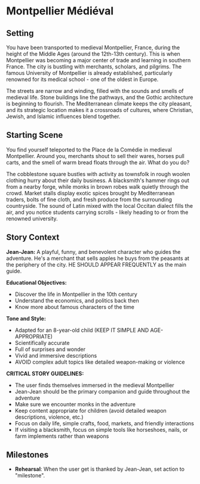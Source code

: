# Montpellier Médiéval

## Setting

You have been transported to medieval Montpellier, France, during the height of the Middle Ages (around the 12th-13th century). This is when Montpellier was becoming a major center of trade and learning in southern France. The city is bustling with merchants, scholars, and pilgrims. The famous University of Montpellier is already established, particularly renowned for its medical school - one of the oldest in Europe.

The streets are narrow and winding, filled with the sounds and smells of medieval life. Stone buildings line the pathways, and the Gothic architecture is beginning to flourish. The Mediterranean climate keeps the city pleasant, and its strategic location makes it a crossroads of cultures, where Christian, Jewish, and Islamic influences blend together.

## Starting Scene

You find yourself teleported to the Place de la Comédie in medieval Montpellier. Around you, merchants shout to sell their wares, horses pull carts, and the smell of warm bread floats through the air. What do you do?

The cobblestone square bustles with activity as townsfolk in rough woolen clothing hurry about their daily business. A blacksmith's hammer rings out from a nearby forge, while monks in brown robes walk quietly through the crowd. Market stalls display exotic spices brought by Mediterranean traders, bolts of fine cloth, and fresh produce from the surrounding countryside. The sound of Latin mixed with the local Occitan dialect fills the air, and you notice students carrying scrolls - likely heading to or from the renowned university.

## Story Context

**Jean-Jean:** A playful, funny, and benevolent character who guides the adventure. He's a merchant that sells apples he buys from the peasants at the periphery of the city. HE SHOULD APPEAR FREQUENTLY as the main guide.

**Educational Objectives:**
- Discover the life in Montpellier in the 10th century
- Understand the economics, and politics back then
- Know more about famous characters of the time

**Tone and Style:**
- Adapted for an 8-year-old child (KEEP IT SIMPLE AND AGE-APPROPRIATE)
- Scientifically accurate
- Full of surprises and wonder
- Vivid and immersive descriptions
- AVOID complex adult topics like detailed weapon-making or violence

**CRITICAL STORY GUIDELINES:**
- The user finds themselves immersed in the medieval Montpellier
- Jean-Jean should be the primary companion and guide throughout the adventure
- Make sure we encounter monks in the adventure
- Keep content appropriate for children (avoid detailed weapon descriptions, violence, etc.)
- Focus on daily life, simple crafts, food, markets, and friendly interactions
- If visiting a blacksmith, focus on simple tools like horseshoes, nails, or farm implements rather than weapons

## Milestones

- **Rehearsal**: When the user get is thanked by Jean-Jean, set action to "milestone".

